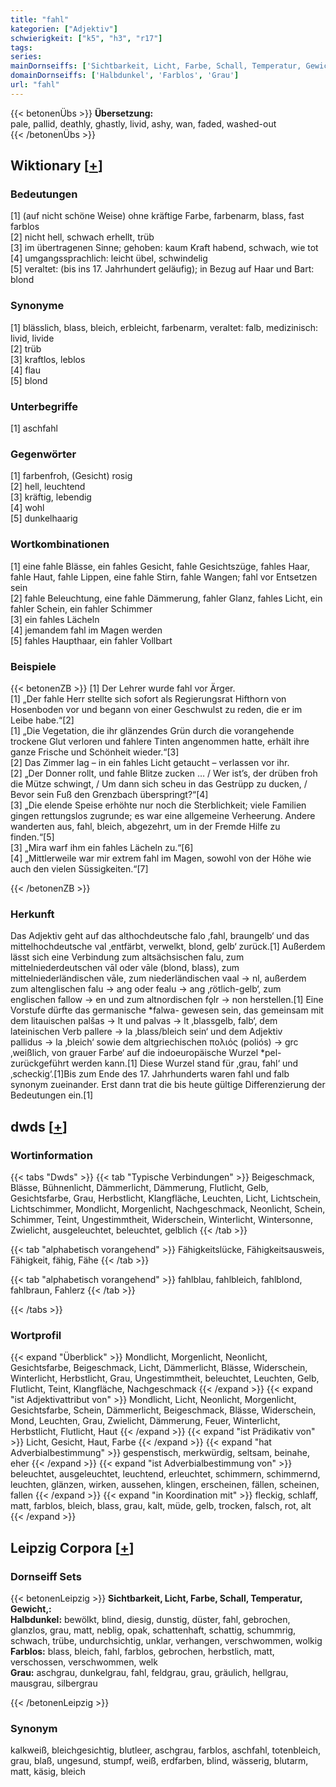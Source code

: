 ```yaml
---
title: "fahl"
kategorien: ["Adjektiv"]
schwierigkeit: ["k5", "h3", "r17"]
tags:
series:
mainDornseiffs: ['Sichtbarkeit, Licht, Farbe, Schall, Temperatur, Gewicht,']
domainDornseiffs: ['Halbdunkel', 'Farblos', 'Grau']
url: "fahl"
---
```


{{< betonenÜbs >}}
**Übersetzung:**  
pale, pallid, deathly, ghastly, livid, ashy, wan, faded, washed-out  
{{< /betonenÜbs >}}

## Wiktionary [[+](https://de.wiktionary.org/wiki/fahl)]

### Bedeutungen
[1] (auf nicht schöne Weise) ohne kräftige Farbe, farbenarm, blass, fast farblos  
[2] nicht hell, schwach erhellt, trüb  
[3] im übertragenen Sinne; gehoben: kaum Kraft habend, schwach, wie tot  
[4] umgangssprachlich: leicht übel, schwindelig  
[5] veraltet: (bis ins 17. Jahrhundert geläufig); in Bezug auf Haar und Bart: blond  

### Synonyme
[1] blässlich, blass, bleich, erbleicht, farbenarm, veraltet: falb, medizinisch: livid, livide  
[2] trüb  
[3] kraftlos, leblos  
[4] flau  
[5] blond  

### Unterbegriffe
[1] aschfahl  

### Gegenwörter
[1] farbenfroh, (Gesicht) rosig  
[2] hell, leuchtend  
[3] kräftig, lebendig  
[4] wohl  
[5] dunkelhaarig  

### Wortkombinationen
[1] eine fahle Blässe, ein fahles Gesicht, fahle Gesichtszüge, fahles Haar, fahle Haut, fahle Lippen, eine fahle Stirn, fahle Wangen; fahl vor Entsetzen sein  
[2] fahle Beleuchtung, eine fahle Dämmerung, fahler Glanz, fahles Licht, ein fahler Schein, ein fahler Schimmer  
[3] ein fahles Lächeln  
[4] jemandem fahl im Magen werden  
[5] fahles Haupthaar, ein fahler Vollbart  

### Beispiele
{{< betonenZB >}}
[1] Der Lehrer wurde fahl vor Ärger.  
[1] „Der fahle Herr stellte sich sofort als Regierungsrat Hifthorn von Hosenboden vor und begann von einer Geschwulst zu reden, die er im Leibe habe.“[2]  
[1] „Die Vegetation, die ihr glänzendes Grün durch die vorangehende trockene Glut verloren und fahlere Tinten angenommen hatte, erhält ihre ganze Frische und Schönheit wieder.“[3]  
[2] Das Zimmer lag – in ein fahles Licht getaucht – verlassen vor ihr.  
[2] „Der Donner rollt, und fahle Blitze zucken … / Wer ist’s, der drüben froh die Mütze schwingt, / Um dann sich scheu in das Gestrüpp zu ducken, / Bevor sein Fuß den Grenzbach überspringt?“[4]  
[3] „Die elende Speise erhöhte nur noch die Sterblichkeit; viele Familien gingen rettungslos zugrunde; es war eine allgemeine Verheerung. Andere wanderten aus, fahl, bleich, abgezehrt, um in der Fremde Hilfe zu finden.“[5]  
[3] „Mira warf ihm ein fahles Lächeln zu.“[6]  
[4] „Mittlerweile war mir extrem fahl im Magen, sowohl von der Höhe wie auch den vielen Süssigkeiten.“[7]  

{{< /betonenZB >}}
### Herkunft
Das Adjektiv geht auf das althochdeutsche falo ‚fahl, braungelb‘ und das mittelhochdeutsche val ‚entfärbt, verwelkt, blond, gelb‘ zurück.[1] Außerdem lässt sich eine Verbindung zum altsächsischen falu, zum mittelniederdeutschen vāl oder vāle (blond, blass), zum mittelniederländischen vāle, zum niederländischen vaal → nl, außerdem zum altenglischen falu → ang oder fealu → ang ‚rötlich-gelb‘, zum englischen fallow → en und zum altnordischen fǫlr → non herstellen.[1] Eine Vorstufe dürfte das germanische *falwa- gewesen sein, das gemeinsam mit dem litauischen palšas → lt und palvas → lt ‚blassgelb, falb‘, dem lateinischen Verb pallere → la ‚blass/bleich sein‘ und dem Adjektiv pallidus → la ‚bleich‘ sowie dem altgriechischen πολιός (poliós) → grc ‚weißlich, von grauer Farbe‘ auf die indoeuropäische Wurzel *pel- zurückgeführt werden kann.[1] Diese Wurzel stand für ‚grau, fahl‘ und ‚scheckig‘.[1]Bis zum Ende des 17. Jahrhunderts waren fahl und falb synonym zueinander. Erst dann trat die bis heute gültige Differenzierung der Bedeutungen ein.[1]  



## dwds [[+](https://www.dwds.de/wb/fahl)]

### Wortinformation
{{< tabs "Dwds" >}}
{{< tab "Typische Verbindungen" >}}
Beigeschmack, Blässe, Bühnenlicht, Dämmerlicht, Dämmerung, Flutlicht, Gelb, Gesichtsfarbe, Grau, Herbstlicht, Klangfläche, Leuchten, Licht, Lichtschein, Lichtschimmer, Mondlicht, Morgenlicht, Nachgeschmack, Neonlicht, Schein, Schimmer, Teint, Ungestimmtheit, Widerschein, Winterlicht, Wintersonne, Zwielicht, ausgeleuchtet, beleuchtet, gelblich
{{< /tab >}}

{{< tab "alphabetisch vorangehend" >}}
Fähigkeitslücke, Fähigkeitsausweis, Fähigkeit, fähig, Fähe
{{< /tab >}}

{{< tab "alphabetisch vorangehend" >}}
fahlblau, fahlbleich, fahlblond, fahlbraun, Fahlerz
{{< /tab >}}

{{< /tabs >}}

### Wortprofil
{{< expand "Überblick" >}} Mondlicht, Morgenlicht, Neonlicht, Gesichtsfarbe, Beigeschmack, Licht, Dämmerlicht, Blässe, Widerschein, Winterlicht, Herbstlicht, Grau, Ungestimmtheit, beleuchtet, Leuchten, Gelb, Flutlicht, Teint, Klangfläche, Nachgeschmack {{< /expand >}}
{{< expand "ist Adjektivattribut von" >}} Mondlicht, Licht, Neonlicht, Morgenlicht, Gesichtsfarbe, Schein, Dämmerlicht, Beigeschmack, Blässe, Widerschein, Mond, Leuchten, Grau, Zwielicht, Dämmerung, Feuer, Winterlicht, Herbstlicht, Flutlicht, Haut {{< /expand >}}
{{< expand "ist Prädikativ von" >}} Licht, Gesicht, Haut, Farbe {{< /expand >}}
{{< expand "hat Adverbialbestimmung" >}} gespenstisch, merkwürdig, seltsam, beinahe, eher {{< /expand >}}
{{< expand "ist Adverbialbestimmung von" >}} beleuchtet, ausgeleuchtet, leuchtend, erleuchtet, schimmern, schimmernd, leuchten, glänzen, wirken, aussehen, klingen, erscheinen, fällen, scheinen, fallen {{< /expand >}}
{{< expand "in Koordination mit" >}} fleckig, schlaff, matt, farblos, bleich, blass, grau, kalt, müde, gelb, trocken, falsch, rot, alt {{< /expand >}}

## Leipzig Corpora [[+](https://corpora.uni-leipzig.de/en/res?word=fahl&corpusId=deu_newscrawl-public_2018)]

### Dornseiff Sets
{{< betonenLeipzig >}}
**Sichtbarkeit, Licht, Farbe, Schall, Temperatur, Gewicht,:**  
**Halbdunkel:** bewölkt, blind, diesig, dunstig, düster, fahl, gebrochen, glanzlos, grau, matt, neblig, opak, schattenhaft, schattig, schummrig, schwach, trübe, undurchsichtig, unklar, verhangen, verschwommen, wolkig  
**Farblos:** blass, bleich, fahl, farblos, gebrochen, herbstlich, matt, verschossen, verschwommen, welk  
**Grau:** aschgrau, dunkelgrau, fahl, feldgrau, grau, gräulich, hellgrau, mausgrau, silbergrau  

{{< /betonenLeipzig >}}

### Synonym
kalkweiß, bleichgesichtig, blutleer, aschgrau, farblos, aschfahl, totenbleich, grau, blaß, ungesund, stumpf, weiß, erdfarben, blind, wässerig, blutarm, matt, käsig, bleich

